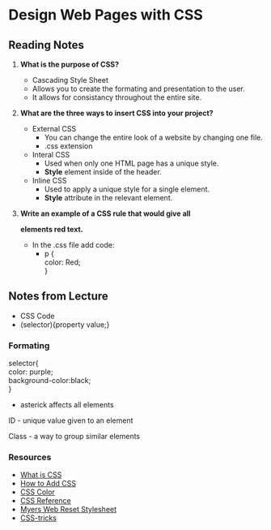 # Design Web Pages with CSS

## Reading Notes

1. **What is the purpose of CSS?**
   - Cascading Style Sheet
   - Allows you to create the formating and presentation to the user.  
   - It allows for consistancy throughout the entire site.  

2. **What are the three ways to insert CSS into your project?**
   - External CSS
     - You can change the entire look of a website by changing one file.
     - .css extension
   - Interal CSS
     - Used when only one HTML page has a unique style.  
     - **Style** element inside of the header.
   - Inline CSS
     - Used to apply a unique style for a single element.  
     - **Style** attribute in the relevant element.

3. **Write an example of a CSS rule that would give all <p> elements red text.**
    - In the .css file add code:
       - p {  
        color: Red;  
       }

## Notes from Lecture

- CSS Code
- (selector){property value;}

### Formating

selector{  
    color: purple;  
    background-color:black;  
}

- asterick affects all elements

ID - unique value given to an element

Class - a way to group similar elements

### Resources

- [What is CSS](https://developer.mozilla.org/en-US/docs/Learn/CSS/First_steps/What_is_CSS)
- [How to Add CSS](https://www.w3schools.com/css/css_howto.asp)
- [CSS Color](https://www.w3schools.com/cssref/pr_text_color.asp)
- [CSS Reference](https://developer.mozilla.org/en-US/docs/Web/CSS/Reference)
- [Myers Web Reset Stylesheet](https://meyerweb.com/eric/tools/css/reset/)
- [CSS-tricks](css-tricks.com)
